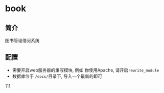 # book
## 简介
图书管理借阅系统

## 配置
* 需要开启web服务器的重写模块, 例如 你使用Apache, 请开启`rewrite_module`
* 数据库位于 `/docs/`目录下, 导入一个最新的即可

111

